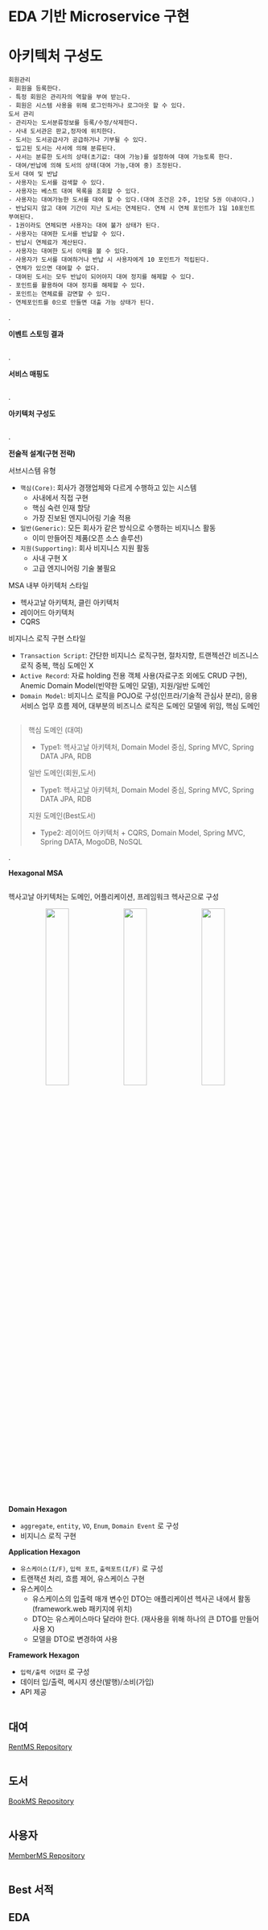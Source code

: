 # EDA 기반 Microservice 구현

# 아키텍처 구성도

```
회원관리
- 회원을 등록한다.
- 특정 회원은 관리자의 역할을 부여 받는다.
- 회원은 시스템 사용을 위해 로그인하거나 로그아웃 할 수 있다.
도서 관리
- 관리자는 도서분류정보를 등록/수정/삭제한다.
- 사내 도서관은 판교,정자에 위치한다.
- 도서는 도서공급사가 공급하거나 기부될 수 있다.
- 입고된 도서는 사서에 의해 분류된다.
- 사서는 분류한 도서의 상태(초기값: 대여 가능)를 설정하여 대여 가능토록 한다.
- 대여/반납에 의해 도서의 상태(대여 가능,대여 중) 조정된다.
도서 대여 및 반납
- 사용자는 도서를 검색할 수 있다.
- 사용자는 베스트 대여 목록을 조회할 수 있다.
- 사용자는 대여가능한 도서를 대여 할 수 있다.(대여 조건은 2주, 1인당 5권 이내이다.)
- 반납되지 않고 대여 기간이 지난 도서는 연체된다. 연체 시 연체 포인트가 1일 10포인트 부여된다.
- 1권이라도 연체되면 사용자는 대여 불가 상태가 된다.
- 사용자는 대여한 도서를 반납할 수 있다.
- 반납시 연체료가 계산된다.
- 사용자는 대여한 도서 이력을 볼 수 있다.
- 사용자가 도서를 대여하거나 반납 시 사용자에게 10 포인트가 적립된다.
- 연체가 있으면 대여할 수 없다.
- 대여된 도서는 모두 반납이 되어야지 대여 정지를 해제할 수 있다.
- 포인트를 활용하여 대여 정지를 해제할 수 있다.
- 포인트는 연체료를 감면할 수 있다.
- 연체포인트를 0으로 만들면 대출 가능 상태가 된다.
```

.

**이벤트 스토밍 결과**

<figure><img src="../../.gitbook/assets/micro-service/event-storming-result.png" alt=""><figcaption></figcaption></figure>

.

**서비스 매핑도**

<figure><img src="../../.gitbook/assets/micro-service/service-mapping.png" alt=""><figcaption></figcaption></figure>

.

**아키텍처 구성도**

<figure><img src="../../.gitbook/assets/micro-service/architecture.png" alt=""><figcaption></figcaption></figure>

.

**전술적 설계(구현 전략)**

서브시스템 유형
- `핵심(Core)`: 회사가 경쟁업체와 다르게 수행하고 있는 시스템
  - 사내에서 직접 구현
  - 핵심 숙련 인재 할당
  - 가장 진보된 엔지니어링 기술 적용
- `일반(Generic)`: 모든 회사가 같은 방식으로 수행하는 비지니스 활동
  - 이미 만들어진 제품(오픈 소스 솔루션)
- `지원(Supporting)`: 회사 비지니스 지원 활동
  - 사내 구현 X
  - 고급 엔지니어링 기술 불필요

MSA 내부 아키텍처 스타일
- 헥사고날 아키텍처, 클린 아키텍처
- 레이어드 아키텍처
- CQRS

비지니스 로직 구현 스타일
- `Transaction Script`: 간단한 비지니스 로직구현, 절차지향, 트랜젝션간 비즈니스 로직 중복, 핵심 도메인 X
- `Active Record`: 자료 holding 전용 객체 사용(자료구조 외에도 CRUD 구현), Anemic Domain Model(빈약한 도메인 모델), 지원/일반 도메인
- `Domain Model`: 비지니스 로직을 POJO로 구성(인프라/기술적 관심사 분리), 응용서비스 업무 흐름 제어, 대부분의 비즈니스 로직은 도메인 모델에 위임, 핵심 도메인

<figure><img src="../../.gitbook/assets/micro-service/heuristics-1.png" alt=""><figcaption></figcaption></figure>

> 핵심 도메인 (대여)
> - Type1: 헥사고날 아키텍처, Domain Model 중심, Spring MVC, Spring DATA JPA, RDB
> 
> 일반 도메인(회원,도서)
> - Type1: 헥사고날 아키텍처, Domain Model 중심, Spring MVC, Spring DATA JPA, RDB
> 
> 지원 도메인(Best도서)
> - Type2: 레이어드 아키텍처 + CQRS, Domain Model, Spring MVC, Spring DATA, MogoDB, NoSQL

.

**Hexagonal MSA**

<figure><img src="../../.gitbook/assets/micro-service/hexagonal-msa.png" alt=""><figcaption></figcaption></figure>

헥사고날 아키텍처는 도메인, 어플리케이션, 프레임워크 헥사곤으로 구성

<p align="center" width="100%">
    <img src="../../.gitbook/assets/micro-service/domain-hexagonal.png" width="30%">
    <img src="../../.gitbook/assets/micro-service/application-hexagonal.png" width="30%">
    <img src="../../.gitbook/assets/micro-service/framework-hexagonal.png" width="30%">
</p>

**Domain Hexagon**
- `aggregate`, `entity`, `VO`, `Enum`, `Domain Event` 로 구성
- 비지니스 로직 구현 

**Application Hexagon**
- `유스케이스(I/F)`, `입력 포트`, `출력포트(I/F)` 로 구성
- 트랜잭션 처리, 흐름 제어, 유스케이스 구현
- 유스케이스
  - 유스케이스의 입출력 매개 변수인 DTO는 애플리케이션 헥사곤 내에서 활동(framework.web 패키지에 위치)
  - DTO는 유스케이스마다 달라야 한다. (재사용을 위해 하나의 큰 DTO를 만들어 사용 X)
  - 모델을 DTO로 변경하여 사용

**Framework Hexagon**
- `입력/출력 어댑터` 로 구성
- 데이터 입/출력, 메시지 생산(발행)/소비(가입)
- API 제공

<figure><img src="../../.gitbook/assets/micro-service/package.png" alt=""><figcaption></figcaption></figure>

## 대여

[RentMS Repository](https://github.com/jihunparkme/msa-example/tree/main/RentMS)

<figure><img src="../../.gitbook/assets/micro-service/rent-ms-domain-model.png" alt=""><figcaption></figcaption></figure>

## 도서

[BookMS Repository](https://github.com/jihunparkme/msa-example/tree/main/BookMS)

<figure><img src="../../.gitbook/assets/micro-service/book-ms-domain-model.png" alt=""><figcaption></figcaption></figure>

## 사용자

[MemberMS Repository](https://github.com/jihunparkme/msa-example/tree/main/MemberMS)

<figure><img src="../../.gitbook/assets/micro-service/member-ms-domain-model.png" alt=""><figcaption></figcaption></figure>

## Best 서적

## EDA
